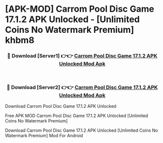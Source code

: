 # [APK-MOD] Carrom Pool  Disc Game 17.1.2 APK Unlocked - [Unlimited Coins No Watermark Premium] khbm8



<div align="center">
<h3>🔴 Download [Server1] 👉👉 <a href="https://momento.my/?title=Carrom_Pool__Disc_Game_17.1.2_APK_Unlocked">Carrom Pool  Disc Game 17.1.2 APK Unlocked Mod Apk</a></h3><br>

<h3>🔴 Download [Server2] 👉👉 <a href="https://momento.my/?title=Carrom_Pool__Disc_Game_17.1.2_APK_Unlocked">Carrom Pool  Disc Game 17.1.2 APK Unlocked Mod Apk</a></h3>
</div>



Download Carrom Pool  Disc Game 17.1.2 APK Unlocked 

Free APK MOD Carrom Pool  Disc Game 17.1.2 APK Unlocked [Unlimited Coins No Watermark Premium]

Download Carrom Pool  Disc Game 17.1.2 APK Unlocked [Unlimited Coins No Watermark Premium] Mod For Android
